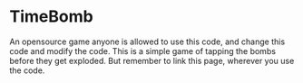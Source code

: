# TimeBomb
An opensource game anyone is allowed to use this code, and change this code and modify the code.
This is a simple game of tapping the bombs before they get exploded.
But remember to link this page, wherever you use the code.
